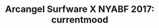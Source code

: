 ---
ee_id: '4423'
site: '1'
type: '5'
title: 'Arcangel Surfware X NYABF 2017: currentmood'
url: arcangel-surfware-x-nyabf-2017-currentmood
year: '2017'
venue: Printed Matter's New York Art Book Fair / MOMA Ps1, New York, New York
pitch: "​Testing out a “menu” &amp; dropped the Tony Conrad bot, as well as a line
  of fidget spinners."
ps:
imgs: nyabf-2017-052-detail-database-dt-14149.jpg,nyabf-2017-052-detail-database-dt-8149.jpg,nyabf-2017-052-detail-database-dt-11149.jpg,nyabf-2017-052-detail-database-dt-7149.jpg,nyabf-2017-052-detail-database-dt-13149.jpg,nyabf-2017-052-full-database-dt-1148.jpg,nyabf-2017-052-detail-database-dt-10149.jpg,nyabf-2017-052-detail-database-dt-17149.jpg,nyabf-2017-052-full-database-dt-3148.jpg,nyabf-2017-052-detail-database-dt-2149.jpg,nyabf-2017-052-detail-database-dt-9149.jpg,nyabf-2017-052-detail-database-dt-1149.jpg,nyabf-2017-052-full-database-dt-2148.jpg,nyabf-2017-052-detail-database-dt-3149.jpg
things: "[4364] [2016-076-currentmood] 2016-076 currentmood,[4391] [2017-049-3-celebs-who-treat-their-fans-like-trash]
  2017-049 3 Celebs Who Treat Their Fans Like Trash,[4392] [2017-052-arcangel-surfware-x-nyabf-2017-currentmood]
  2017-052 Arcangel Surfware x NYABF 2017: currentmood,[4412] [2017-044-on-this-day]
  2017-044 On This Day"
layout: shows
---